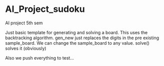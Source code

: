 # AI_Project_sudoku
AI project 5th sem

Just basic template for generating and solving a board. 
This uses the backtracking algorithm.
gen_new just replaces the digits in the pre existing sample_board.
We can change the sample_board to any value. 
solve() solves it (obviously)

Also we push everything to test... 

